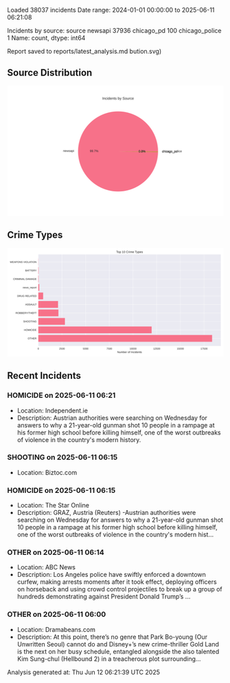 
Loaded 38037 incidents
Date range: 2024-01-01 00:00:00 to 2025-06-11 06:21:08

Incidents by source:
source
newsapi           37936
chicago_pd          100
chicago_police        1
Name: count, dtype: int64

Report saved to reports/latest_analysis.md
bution.svg)

## Source Distribution
![Source Distribution](images/source_distribution.svg)

## Crime Types
![Crime Types](images/crime_types.svg)

## Recent Incidents

### HOMICIDE on 2025-06-11 06:21
- Location: Independent.ie
- Description: Austrian authorities were searching on Wednesday for answers to why a 21-year-old gunman shot 10 people in a rampage at his former high school before killing himself, one of the worst outbreaks of violence in the country's modern history.


### SHOOTING on 2025-06-11 06:15
- Location: Biztoc.com


### HOMICIDE on 2025-06-11 06:15
- Location: The Star Online
- Description: GRAZ, Austria (Reuters) -Austrian authorities were searching on Wednesday for answers to why a 21-year-old gunman shot 10 people in a rampage at his former high school before killing himself, one of the worst outbreaks of violence in the country's modern hist…


### OTHER on 2025-06-11 06:14
- Location: ABC News
- Description: Los Angeles police have swiftly enforced a downtown curfew, making arrests moments after it took effect, deploying officers on horseback and using crowd control projectiles to break up a group of hundreds demonstrating against President Donald Trump’s ...


### OTHER on 2025-06-11 06:00
- Location: Dramabeans.com
- Description: At this point, there’s no genre that Park Bo-young (Our Unwritten Seoul) cannot do and Disney+’s new crime-thriller Gold Land is the next on her busy schedule, entangled alongside the also talented Kim Sung-chul (Hellbound 2) in a treacherous plot surrounding…

Analysis generated at: Thu Jun 12 06:21:39 UTC 2025
